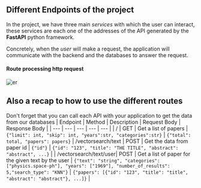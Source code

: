 ## Different Endpoints of the project

In the project, we have three main *services* with which the user can interact, these services are each one of the addresses of the API generated by the **FastAPI** python framework.

Concretely, when the *user* will make a request, the application will communicate with the backend and the databases to answer the request. 


#### Route processing http request
![er](https://miro.medium.com/max/1304/1*qvwLjnj2ExA707IZyUXLLw.png)



## Also a recap to how to use the different routes

Don't forget that you can call each API with your application to get the data from our databases 
| Endpoint | Method | Description | Request Body | Response Body |
| --- | --- | --- | --- | --- |
| / | GET | Get a list of papers | `{"limit": int, "skip": int, "years":str, "categories":str}` | `{"total": total, "papers": papers}`
| /vectorsearch/text | POST | Get the data from paper id | `{"id"}` | `{"id": "123", "title": "THE TITLE", "abstract": "abstract", ...}` |
| /vectorsearch/text/user| POST | Get a list of paper for the given text by the user | `{"text": "string", "categories": ["physics.space-ph"], "years": ["1969"], "number_of_results": 5,"search_type": "KNN"}` | `{"papers": [{"id": "123", "title": "title", "abstract": "abstract"}, ...]}` |

